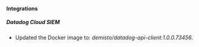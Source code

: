 #### Integrations
##### Datadog Cloud SIEM
- Updated the Docker image to: *demisto/datadog-api-client:1.0.0.73456*.
